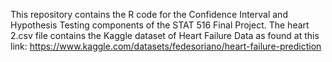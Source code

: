 This repository contains the R code for the Confidence Interval and Hypothesis Testing components of the STAT 516 Final Project. The heart 2.csv file contains the Kaggle dataset of Heart Failure Data as found at this link: https://www.kaggle.com/datasets/fedesoriano/heart-failure-prediction
